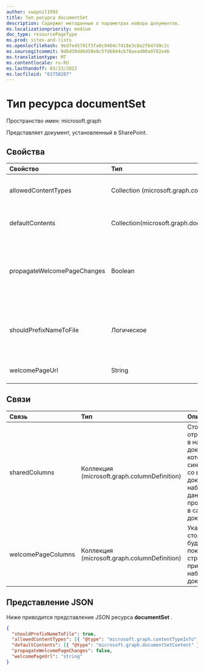 ```yaml
---
author: swapnil1993
title: Тип ресурса documentSet
description: Содержит метаданные о параметрах набора документов.
ms.localizationpriority: medium
doc_type: resourcePageType
ms.prod: sites-and-lists
ms.openlocfilehash: 9edfe45791f3fa0c9404c7418e3c0a2f647d9c2c
ms.sourcegitcommit: 0d6d39dd6450e0c5fd6844cb78aead00a0782e46
ms.translationtype: MT
ms.contentlocale: ru-RU
ms.lasthandoff: 03/23/2022
ms.locfileid: "63758207"
---
```

# <a name="documentset-resource-type"></a>Тип ресурса documentSet

Пространство имен: microsoft.graph

Представляет документ, установленный в SharePoint.

## <a name="properties"></a>Свойства

| Свойство  | Тип    | Описание|
|:---------------|:--------|:--------------------------------------------------|
| allowedContentTypes | Collection (microsoft.graph.contentTypeInfo) | Типы контента разрешены в наборе документов.|
| defaultContents     | Collection(microsoft.graph.documentSetContent) | Содержимое набора документов по умолчанию. | 
| propagateWelcomePageChanges | Boolean | Указывает, следует ли нажимать изменения приветствия страниц на унаследованные типы контента.  |
| shouldPrefixNameToFile | Логическое  | Указывает, следует ли добавлять имя установленного документа в каждое имя файла. |
| welcomePageUrl      | String | Url-адрес страницы welcome.  |

## <a name="relationships"></a>Связи

| Связь   | Тип                      | Описание
|:----------------|:--------------------------|:-------------------------------
| sharedColumns       | Коллекция (microsoft.graph.columnDefinition) | Столбцы, отредактированы в наборе документов, которые синхронизируются со всеми документами в наборе. Эти данные можно прочитать только в самих документах. 
| welcomePageColumns  | Коллекция (microsoft.graph.columnDefinition)  | Указывает столбцы, которые будут показываться на странице приветствия для набора документов.

## <a name="json-representation"></a>Представление JSON

Ниже приводится представление JSON ресурса **documentSet** .
<!-- { "blockType": "resource", "@odata.type": "microsoft.graph.documentSet" } -->

```json
{
  "shouldPrefixNameToFile": true,
  "allowedContentTypes": [{ "@type": "microsoft.graph.contentTypeInfo" }],
  "defaultContents": [{ "@type": "microsoft.graph.documentSetContent" }],
  "propagateWelcomePageChanges": false,
  "welcomePageUrl": "string"
}
```

[contentTypeInfo]: contentTypeInfo.md
[documentSetContent]: documentsetcontent.md
